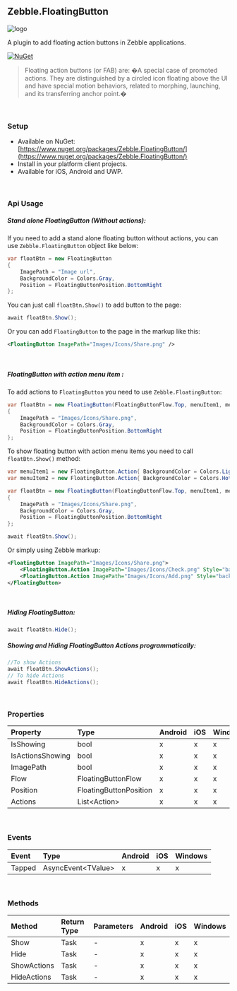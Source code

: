 ﻿[logo]: https://raw.githubusercontent.com/Geeksltd/Zebble.FloatingButton/master/icon.png "Zebble.FloatingButton"


## Zebble.FloatingButton

![logo]

A plugin to add floating action buttons in Zebble applications.


[![NuGet](https://img.shields.io/nuget/v/Zebble.FloatingButton.svg?label=NuGet)](https://www.nuget.org/packages/Zebble.FloatingButton/)

> Floating action buttons (or FAB) are: �A special case of promoted actions. They are distinguished by a circled icon floating above the UI and have special motion behaviors, related to morphing, launching, and its transferring anchor point.�

<br>


### Setup
* Available on NuGet: [https://www.nuget.org/packages/Zebble.FloatingButton/](https://www.nuget.org/packages/Zebble.FloatingButton/)
* Install in your platform client projects.
* Available for iOS, Android and UWP.
<br>


### Api Usage


##### Stand alone FloatingButton (Without actions):
If you need to add a stand alone floating button without actions, you can use `Zebble.FloatingButton` object like below:
```csharp
var floatBtn = new FloatingButton
{
    ImagePath = "Image url",
    BackgroundColor = Colors.Gray,
    Position = FloatingButtonPosition.BottomRight
};
```
You can just call `floatBtn.Show()` to add button to the page:
```csharp
await floatBtn.Show();
```
Or you can add `FloatingButton` to the page in the markup like this:
```xml
<FloatingButton ImagePath="Images/Icons/Share.png" />
```
<br/>

##### FloatingButton with action menu item :
To add actions to `FloatingButton` you need to use `Zebble.FloatingButton`:
```csharp
var floatBtn = new FloatingButton(FloatingButtonFlow.Top, menuItem1, menuItem2)
{
    ImagePath = "Images/Icons/Share.png",
    BackgroundColor = Colors.Gray,
    Position = FloatingButtonPosition.BottomRight
};
```
To show floating button with action menu items you need to call `floatBtn.Show()` method:
```csharp
var menuItem1 = new FloatingButton.Action{ BackgroundColor = Colors.LightPink, ImagePath = "Images/Icons/Check.png" };
var menuItem2 = new FloatingButton.Action{ BackgroundColor = Colors.HotPink, ImagePath = "Images/Icons/Share.png" };

var floatBtn = new FloatingButton(FloatingButtonFlow.Top, menuItem1, menuItem2)
{
    ImagePath = "Images/Icons/Share.png",
    BackgroundColor = Colors.Gray,
    Position = FloatingButtonPosition.BottomRight
};

await floatBtn.Show();
```
Or simply using Zebble markup:
```xml
<FloatingButton ImagePath="Images/Icons/Share.png">
    <FloatingButton.Action ImagePath="Images/Icons/Check.png" Style="background: pink;" />
    <FloatingButton.Action ImagePath="Images/Icons/Add.png" Style="background: red;" />
</FloatingButton>
```
<br/>

##### Hiding FloatingButton:
```csharp
await floatBtn.Hide();
```

##### Showing and Hiding FloatingButton Actions programmatically:
```csharp
//To show Actions
await floatBtn.ShowActions();
// To hide Actions
await floatBtn.HideActions();
```
<br>

### Properties
| Property     | Type         | Android | iOS | Windows |
| :----------- | :----------- | :------ | :-- | :------ |
| IsShowing           | bool          | x       | x   | x       |
| IsActionsShowing           | bool          | x       | x   | x       |
| ImagePath           | bool          | x       | x   | x       |
| Flow | FloatingButtonFlow | x       | x   | x       |
| Position           | FloatingButtonPosition          | x       | x   | x       |
| Actions           | List<Action&gt;          | x       | x   | x       |

<br>


### Events
| Event             | Type                                          | Android | iOS | Windows |
| :-----------      | :-----------                                  | :------ | :-- | :------ |
| Tapped            | AsyncEvent<TValue&gt;    | x       | x   | x       |


<br>

### Methods
| Method       | Return Type  | Parameters                          | Android | iOS | Windows |
| :----------- | :----------- | :-----------                        | :------ | :-- | :------ |
| Show         | Task         | -| x       | x   | x       |
| Hide  | Task         | -| x       | x   | x       |
| ShowActions  | Task         | -| x       | x   | x       |
| HideActions  | Task         | -| x       | x   | x       |